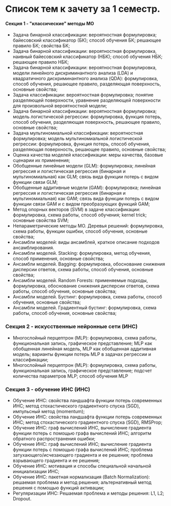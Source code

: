 # Список тем к зачету за 1 семестр.

#### Секция 1 - "классические" методы МО
- Задача бинарной классификации: вероятностная формулировка; байесовский классификатор (БК); способ обучения БК; решающее правило БК; свойства БК;
- Задача бинарной классификации: вероятностная формулировка, наивный байесовский классификатор (НБК); способ обучения НБК; решающее правило НБК;
- Задача бинарной классификации: вероятностная формулировка, модели линейного дискриминантного анализа (LDA) и квадратичного дискриминантного анализа (QDA): формулировка, способ обучения, решающее правило, разделяющая поверхность, основные свойства;
- Задача классификации: вероятностная формулировка; понятие разделяющей поверхности, уравнение разделяющей поверхности для произвольной вероятностной модели;
- Задача бинарной классификации: вероятностная формулировка; модель логистической регрессии: формулировка, функция потерь, способ обучения, разделяющая поверхность, решающее правило, основные свойства;
- Задача мультиномиальной классификации: вероятностная формулировка; модель мультиномиальной логистической регрессии: формулировка, функция потерь, способ обучения, разделяющая поверхность, решающее правило, основные свойства;
- Оценка качества моделей классификации: меры качества, базовые сценарии их применения;
- Обобщенные линейные модели (GLM): формулировка; линейная регрессия и логистическая регрессия (бинарная и мультиномиальная) как GLM; связь вида функции потерь с видом функции  связи GLM;
- Обобщенные аддитивные модели (GAM): формулировка; линейная регрессия и логистическая регрессия (бинарная и мультиномиальная) как GAM; связь вида функции потерь с видом функции  связи GAM и с видом преобразующих функций GAM;
- Метод опорных векторов (SVM) в задаче классификации: формулировка, схема работы, способ обучения; kernel trick; основные свойства SVM;
- Непараметрические методы МО. Деревья решений: формулировка, схема работы, функции ошибки, способ обучения, основные свойства;
- Ансамбли моделей: виды ансамблей, краткое описание подходов ансамблирования.
- Ансамбли моделей. Stacking: формулировка, метод обучения, способ применения, основные свойства;
- Ансамбли моделей. Bagging: формулировка, обоснование снижения дисперсии ответов, схема работы, способ обучения, основные свойства;
- Ансамбли моделей. Random Forests: применяемые подходы, формулировка, обоснование снижения дисперсии ответов, схема работы, способ обучения, основные свойства;
- Ансамбли моделей. Бустинг: формулировка, схема работы, способ обучения, основные свойства;
- Ансамбли моделей. Градиентный бустинг: формулировка, схема работы, способ обучения, основные свойства;



### Секция 2 - искусственные нейронные сети (ИНС)

- Многослойный перцептрон (MLP): формулировка, схема работы, функциональная запись, графическое представление; MLP как обобщенная линейная модель, MLP как обобщенная аддитивная модель; варианты функции потерь MLP в задачах регрессии и классификации;
- Многослойный перцептрон (MLP): формулировка, схема работы, функциональная запись, графическое представление; подсчет количества параметров MLP; способ обучения MLP



### Секция 3 - обучение ИНС (ИНС)

- Обучение ИНС: свойства ландшафта функции потерь современных ИНС; метод стохастического градиентного спуска (SGD), импульсный метод (momentum);
- Обучение ИНС: свойства ландшафта функции потерь современных ИНС; метод стохастического градиентного спуска (SGD), RMSProp;
- Обучение ИНС: граф вычислений ИНС, вычисление градиента функции потерь с помощью графа вычислений ИНС; алгоритм обратного распространения ошибки;
- Обучение ИНС: граф вычислений ИНС; вычисление градиента функции потерь с помощью графа вычислений ИНС; проблема затухающего/исчезающего градиента и ее решения; проблема взрывающего градиента и ее решения;
- Обучение ИНС: мотивация и способы специальной начальной инициализации ИНС;
- Обучение ИНС: пакетная нормализация (Batch Normalization): решаемая проблема и метод решения; альтернативный метод решения с помощью функций активации;
- Регуляризации ИНС: Решаемая проблема и методы решения: L1, L2; Dropout.